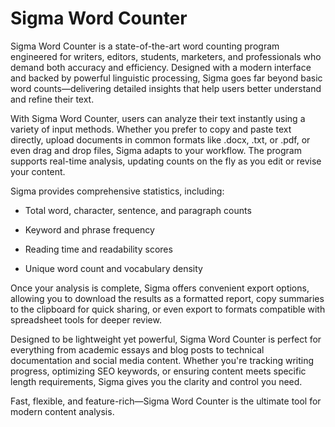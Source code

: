 # Sigma Word Counter

Sigma Word Counter is a state-of-the-art word counting program engineered for writers, editors, students, marketers, and professionals who demand both accuracy and efficiency. Designed with a modern interface and backed by powerful linguistic processing, Sigma goes far beyond basic word counts—delivering detailed insights that help users better understand and refine their text.

With Sigma Word Counter, users can analyze their text instantly using a variety of input methods. Whether you prefer to copy and paste text directly, upload documents in common formats like .docx, .txt, or .pdf, or even drag and drop files, Sigma adapts to your workflow. The program supports real-time analysis, updating counts on the fly as you edit or revise your content.

Sigma provides comprehensive statistics, including:

- Total word, character, sentence, and paragraph counts

- Keyword and phrase frequency

- Reading time and readability scores

- Unique word count and vocabulary density

Once your analysis is complete, Sigma offers convenient export options, allowing you to download the results as a formatted report, copy summaries to the clipboard for quick sharing, or even export to formats compatible with spreadsheet tools for deeper review.

Designed to be lightweight yet powerful, Sigma Word Counter is perfect for everything from academic essays and blog posts to technical documentation and social media content. Whether you're tracking writing progress, optimizing SEO keywords, or ensuring content meets specific length requirements, Sigma gives you the clarity and control you need.

Fast, flexible, and feature-rich—Sigma Word Counter is the ultimate tool for modern content analysis.

